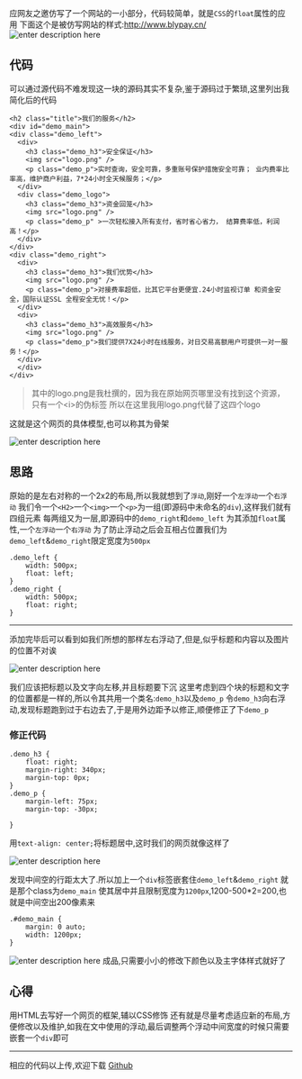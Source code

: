 应网友之邀仿写了一个网站的一小部分，代码较简单，就是`CSS`的`float`属性的应用
下面这个是被仿写网站的样式:http://www.blypay.cn/
![enter description here][1]
## 代码
可以通过源代码不难发现这一块的源码其实不复杂,鉴于源码过于繁琐,这里列出我简化后的代码
```
<h2 class="title">我们的服务</h2>
<div id="demo_main">
<div class="demo_left">
  <div>
    <h3 class="demo_h3">安全保证</h3>
    <img src="logo.png" />
    <p class="demo_p">实时查询，安全可靠，多重账号保护措施安全可靠； 业内费率比率高，维护商户利益，7*24小时全天候服务；</p>
  </div>
  <div class="demo_logo">
    <h3 class="demo_h3">资金回笼</h3>
    <img src="logo.png" />
    <p class="demo_p" >一次轻松接入所有支付，省时省心省力， 结算费率低，利润高！</p>
  </div>
</div>
<div class="demo_right">
  <div>
    <h3 class="demo_h3">我们优势</h3>
    <img src="logo.png" />
    <p class="demo_p">对接费率超低，比其它平台更便宜.24小时监视订单 和资金安全，国际认证SSL 全程安全无忧！</p>
  </div>
  <div>
    <h3 class="demo_h3">高效服务</h3>
    <img src="logo.png" />
    <p class="demo_p">我们提供7X24小时在线服务，对日交易高额用户可提供一对一服务！</p>
  </div>
  </div>
</div>
```
>其中的logo.png是我杜撰的，因为我在原始网页哪里没有找到这个资源，只有一个\<i>的伪标签
>所以在这里我用logo.png代替了这四个logo

这就是这个网页的具体模型,也可以称其为骨架

![enter description here][2]
## 思路
原始的是左右对称的一个2x2的布局,所以我就想到了`浮动`,刚好一个`左浮动`一个`右浮动`
我们令一个`<H2>`一个`<img>`一个`<p>`为一组(即源码中未命名的`div`),这样我们就有四组元素
每两组又为一层,即源码中的`demo_right`和`demo_left`
为其添加`float`属性,一个`左浮动`一个`右浮动`
为了防止浮动之后会互相占位置我们为`demo_left`&`demo_right`限定宽度为`500px`
```
.demo_left {
	width: 500px;
	float: left;
}
.demo_right {
	width: 500px;
	float: right;
}
```

---
添加完毕后可以看到如我们所想的那样左右浮动了,但是,似乎标题和内容以及图片的位置不对诶

![enter description here][3]

我们应该把标题以及文字向左移,并且标题要下沉
这里考虑到四个块的标题和文字的位置都是一样的,所以令其共用一个类名:`demo_h3`以及`demo_p`
令`demo_h3`向右浮动,发现标题跑到过于右边去了,于是用外边距予以修正,顺便修正了下`demo_p`

### 修正代码
```
.demo_h3 {
	float: right;
	margin-right: 340px;
	margin-top: 0px;
}
.demo_p {
	margin-left: 75px;
	margin-top: -30px;

}
```
用`text-align: center;`将标题居中,这时我们的网页就像这样了

![enter description here][4]

发现中间空的行距太大了.所以加上一个`div`标签嵌套住`demo_left`&`demo_right`
就是那个class为`demo_main`
使其居中并且限制宽度为`1200px`,1200-500\*2=200,也就是中间空出200像素来
```
.#demo_main {
	margin: 0 auto;
	width: 1200px;
}
```
![enter description here][5]
成品,只需要小小的修改下颜色以及主字体样式就好了

## 心得
用HTML去写好一个网页的框架,辅以CSS修饰
还有就是尽量考虑适应新的布局,方便修改以及维护,如我在文中使用的浮动,最后调整两个浮动中间宽度的时候只需要嵌套一个`div`即可

---
相应的代码以上传,欢迎下载
[Github][6]


  [1]: http://ofyep4zkc.bkt.clouddn.com/QQ20170702004225.png "QQ20170702004225.png"
  [2]: http://ofyep4zkc.bkt.clouddn.com/QQ20170702005240.png "QQ20170702005240.png"
  [3]: http://ofyep4zkc.bkt.clouddn.com/QQ20170702011202.png "QQ20170702011202.png"
  [4]: http://ofyep4zkc.bkt.clouddn.com/QQ20170702012539.png
  [5]: http://ofyep4zkc.bkt.clouddn.com/QQ20170702013351.png "QQ20170702013351.png"
  [6]: https://github.com/diyhome/HTML-CSS_float

